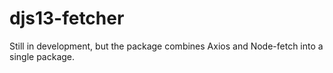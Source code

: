 # djs13-fetcher

Still in development, but the package combines Axios and Node-fetch into a single package.
